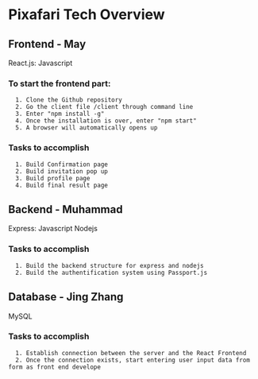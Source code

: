 # Pixafari Tech Overview 

## Frontend - May

React.js: Javascript

### To start the frontend part:

      1. Clone the Github repository
      2. Go the client file /client through command line
      3. Enter "npm install -g"
      4. Once the installation is over, enter "npm start"
      5. A browser will automatically opens up

### Tasks to accomplish

      1. Build Confirmation page
      2. Build invitation pop up
      3. Build profile page
      4. Build final result page

## Backend - Muhammad

Express: Javascript
Nodejs

### Tasks to accomplish

      1. Build the backend structure for express and nodejs
      2. Build the authentification system using Passport.js

## Database - Jing Zhang

MySQL

### Tasks to accomplish

      1. Establish connection between the server and the React Frontend
      2. Once the connection exists, start entering user input data from form as front end develope
